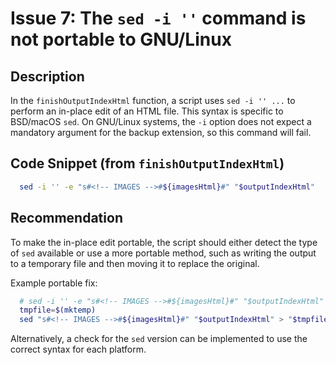 # Issue 7: The `sed -i ''` command is not portable to GNU/Linux

## Description
In the `finishOutputIndexHtml` function, a script uses `sed -i '' ...` to perform an in-place edit of an HTML file. This syntax is specific to BSD/macOS `sed`. On GNU/Linux systems, the `-i` option does not expect a mandatory argument for the backup extension, so this command will fail.

## Code Snippet (from `finishOutputIndexHtml`)
```bash
  sed -i '' -e "s#<!-- IMAGES -->#${imagesHtml}#" "$outputIndexHtml"
```

## Recommendation
To make the in-place edit portable, the script should either detect the type of `sed` available or use a more portable method, such as writing the output to a temporary file and then moving it to replace the original.

Example portable fix:
```bash
  # sed -i '' -e "s#<!-- IMAGES -->#${imagesHtml}#" "$outputIndexHtml" # Not portable
  tmpfile=$(mktemp)
  sed "s#<!-- IMAGES -->#${imagesHtml}#" "$outputIndexHtml" > "$tmpfile" && mv "$tmpfile" "$outputIndexHtml"
```
Alternatively, a check for the `sed` version can be implemented to use the correct syntax for each platform.

